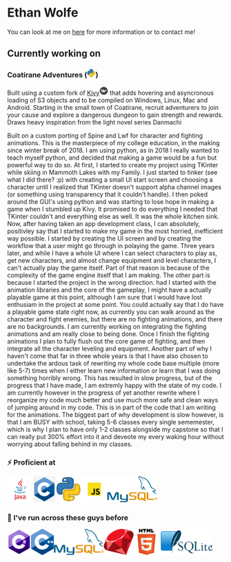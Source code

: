 # Ethan Wolfe
You can look at me on [here](ethanwolfe.cikeys.com) for more information or to contact me!

## Currently working on

### Coatirane Adventures (<img src="python.png" width="20" height="20"></img>)
Built using a custom fork of [Kivy](https://github.com/eman1can/kivy)<img src="kivy.png" width="20" height="20"></img> that adds hovering and asyncronous loading of S3 objects and to be compiled on Windows, Linux, Mac and Android.
Starting in the small town of Coatirane, recruit adventurers to join your cause and explore a dangerous dungeon to gain strength and rewards.
Draws heavy inspiration from the light novel series Danmachi

Built on a custom porting of Spine and Lwf for character and fighting animations.
This is the masterpiece of my college education, in the making since winter break of 2018. I am using python, as in 2018 I really wanted to teach myself python, and decided that making a game would be a fun but powerful way to do so.
At first, I started to create my project using TKinter while skiing in Mammoth Lakes with my Family. I just started to tinker (see what I did there? :p) with creating a small UI start screen and choosing a character until I realized that TKinter doesn't support alpha channel images (or something using transparency that it couldn't handle). I then poked around the GUI's using python and was starting to lose hope in making a game when I stumbled up Kivy. It promised to do everything I needed that TKinter couldn't and everything else as well. It was the whole kitchen sink.
Now, after having taken an app development class, I can absolutely, positivley say that I started to make my game in the most horried, inefficient way possible. I started by creating the UI screen and by creating the workflow that a user might go through in polaying the game. Three years later, and while I have a whole UI where I can select characters to play as, get new characters, and almost change equipment and level characters, I can't actually play the game itself. Part of that reason is because of the complexity of the game engine itself that I am making. The other part is because I started the project in the wrong direction. had I started with the animation libraries and the core of the gameplay, I might have a actually playable game at this point, although I am sure that I would have lost enthusiam in the project at some point. You could actually say that I do have a playable game state right now, as currently you can walk around as the character and fight enemies, but there are no fighting animations, and there are no backgrounds. I am currently working on integrating the fighting animations and am really close to being done. Once I finish the fighting animations I plan to fully flush out the core game of fighting, and then integrate all the character leveling and equipment.
Another part of why I haven't come that far in three whole years is that I have also chosen to undertake the ardous task of rewriting my whole code base multiple (more like 5-7) times when I either learn new information or learn that I was doing something horribly wrong. This has resulted in slow progress, but of the progress that I have made, I am extremly happy with the state of my code. I am currently however in the progress of yet another rewrite where I reorganize my code much better and use much more safe and clean ways of jumping around in my code. This is in part of the code that I am writing for the animations.
The biggest part of why development is slow however, is that I am BUSY with school, taking 5-6 classes every single sememester, which is why I plan to have only 1-2 classes alongside my capstone so that I can really put 300% effort into it and deveote my every waking hour without worrying about falling behind in my classes.

### ⚡ Proficient at
<img src="java.png" height="60"></img><img src="c.png" height="60"></img><img src="python.png" height="60"></img><img src="javascript.png" height="60"></img><img src="mysql.png" height="60"></img>
### 🏃 I've run across these guys before
<img src="C_Sharp_logo.svg" height="60"></img><img src="C_plus_plus.png" height="60"></img><img src="mysql.png" height="60"></img><img src="ruby.png" height="60"></img><img src="html.png" height="60"></img><img src="sqlite.png" height="60"></img>
